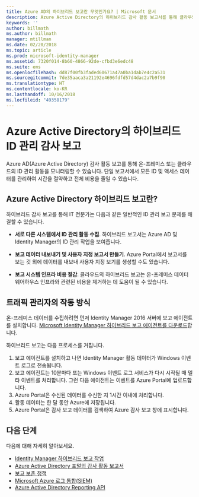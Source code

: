 ```yaml
---
title: Azure AD의 하이브리드 보고란 무엇인가요? | Microsoft 문서
description: Azure Active Directory의 하이브리드 감사 활동 보고서를 통해 클라우드와 온-프레미스 모두에서 감사된 이벤트를 볼 수 있습니다.
keywords: ''
author: billmath
ms.author: billmath
manager: mtillman
ms.date: 02/20/2018
ms.topic: article
ms.prod: microsoft-identity-manager
ms.assetid: 7320f014-8b60-4866-92de-cfbd3e6edc48
ms.suite: ems
ms.openlocfilehash: dd87f00fb3faded60671a47a0ba1dab7e4c2a531
ms.sourcegitcommit: 7de35aaca3a21192e4696fdfd57d4dac2a7b9f90
ms.translationtype: HT
ms.contentlocale: ko-KR
ms.lasthandoff: 10/16/2018
ms.locfileid: "49358179"
---
```

# <a name="hybrid-identity-management-audit-reporting-in-azure-active-directory"></a>Azure Active Directory의 하이브리드 ID 관리 감사 보고
Azure AD(Azure Active Directory) 감사 활동 보고를 통해 온-프레미스 또는 클라우드의 ID 관리 활동을 모니터링할 수 있습니다. 단일 보고서에서 모든 ID 및 액세스 데이터를 관리하여 시간을 절약하고 전체 비용을 줄일 수 있습니다.

## <a name="what-is-azure-active-directory-hybrid-reporting"></a>Azure Active Directory 하이브리드 보고란?
하이브리드 감사 보고를 통해 IT 전문가는 다음과 같은 일반적인 ID 관리 보고 문제를 해결할 수 있습니다.

* **서로 다른 시스템에서 ID 관리 활동 수집**. 하이브리드 보고서는 Azure AD 및 Identity Manager의 ID 관리 작업을 보여줍니다.

* **보고 데이터 내보내기 및 사용자 지정 보고서 만들기**. Azure Portal에서 보고서를 보는 것 외에 데이터를 내보내 사용자 지정 보기를 생성할 수도 있습니다.

* **보고 시스템 인프라 비용 절감**. 클라우드의 하이브리드 보고는 온-프레미스 데이터 웨어하우스 인프라와 관련된 비용을 제거하는 데 도움이 될 수 있습니다.

## <a name="how-does-it-work"></a>트래픽 관리자의 작동 방식

온-프레미스 데이터를 수집하려면 먼저 Identity Manager 2016 서버에 보고 에이전트를 설치합니다. [Microsoft Identity Manager 하이브리드 보고 에이전트를 다운로드](https://www.microsoft.com/download/details.aspx?id=55112)합니다.

하이브리드 보고는 다음 프로세스를 거칩니다.
1. 보고 에이전트를 설치하고 나면 Identity Manager 활동 데이터가 Windows 이벤트 로그로 전송됩니다.
2. 보고 에이전트는 10분마다 또는 Windows 이벤트 로그 서비스가 다시 시작될 때 델타 이벤트를 처리합니다. 그런 다음 에이전트는 이벤트를 Azure Portal에 업로드합니다.
3. Azure Portal은 수신된 데이터를 수신한 지 1시간 이내에 처리합니다.
4. 활동 데이터는 한 달 동안 Azure에 저장됩니다.
5. Azure Portal은 감사 보고 데이터를 검색하여 Azure 감사 보고 창에 표시합니다.

## <a name="next-steps"></a>다음 단계
다음에 대해 자세히 알아보세요.
- [Identity Manager 하이브리드 보고 작업](working-with-identity-manager-hybrid-reporting.md)
- [Azure Active Directory 포털의 감사 활동 보고서](https://docs.microsoft.com/azure/active-directory/active-directory-reporting-activity-audit-logs)
- [보고 보존 정책](https://docs.microsoft.com/azure/active-directory/active-directory-reporting-retention)
- [Microsoft Azure 로그 통합(SIEM)](https://docs.microsoft.com/azure/security/security-azure-log-integration-overview)
- [Azure Active Directory Reporting API](https://docs.microsoft.com/azure/active-directory/active-directory-reporting-api-getting-started)
